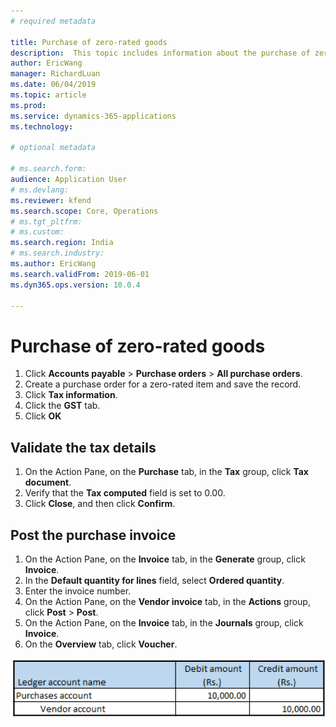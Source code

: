 ```yaml
---
# required metadata

title: Purchase of zero-rated goods
description:  This topic includes information about the purchase of zero-rated goods.
author: EricWang
manager: RichardLuan
ms.date: 06/04/2019
ms.topic: article
ms.prod: 
ms.service: dynamics-365-applications
ms.technology: 

# optional metadata

# ms.search.form: 
audience: Application User
# ms.devlang: 
ms.reviewer: kfend
ms.search.scope: Core, Operations
# ms.tgt_pltfrm: 
# ms.custom: 
ms.search.region: India
# ms.search.industry: 
ms.author: EricWang
ms.search.validFrom: 2019-06-01
ms.dyn365.ops.version: 10.0.4

---
```


# Purchase of zero-rated goods

1. Click **Accounts payable** \> **Purchase orders** \> **All purchase orders**.
2. Create a purchase order for a zero-rated item and save the record.
3. Click **Tax information**.
4. Click the **GST** tab.
5. Click **OK**

## Validate the tax details

1. On the Action Pane, on the **Purchase** tab, in the **Tax** group, click **Tax document**.
2. Verify that the **Tax computed** field is set to 0.00.
3. Click **Close**, and then click **Confirm**.

## Post the purchase invoice

1. On the Action Pane, on the **Invoice** tab, in the **Generate** group, click **Invoice**.
2. In the **Default quantity for lines** field, select **Ordered quantity**.
3. Enter the invoice number.
4. On the Action Pane, on the **Vendor invoice** tab, in the **Actions** group, click **Post** \> **Post**.
5. On the Action Pane, on the **Invoice** tab, in the **Journals** group, click **Invoice**. 
6. On the **Overview** tab, click **Voucher**.

![](media/Annotation-2019-05-16-095042.png)



